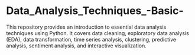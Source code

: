 # Data_Analysis_Techniques_-Basic-
This repository provides an introduction to essential data analysis techniques using Python. It covers data cleaning, exploratory data analysis (EDA), data transformation, time series analysis, clustering, predictive analysis, sentiment analysis, and interactive visualization.
